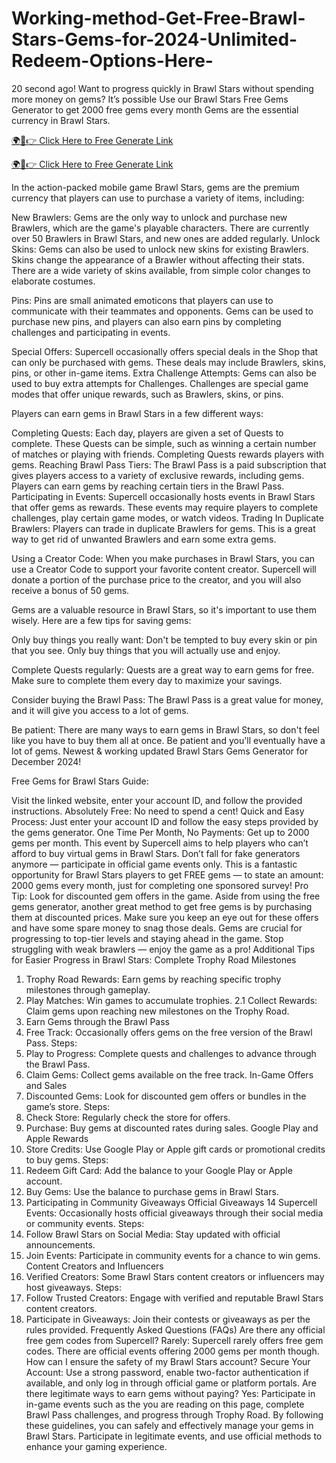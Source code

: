# Working-method-Get-Free-Brawl-Stars-Gems-for-2024-Unlimited-Redeem-Options-Here-
20 second ago! Want to progress quickly in Brawl Stars without spending more money on gems? It’s possible Use our Brawl Stars Free Gems Generator to get 2000 free gems every month Gems are the essential currency in Brawl Stars.

[🌍📱👉 Click Here to Free Generate Link](https://earnsters.com/brawl-stars-free-gems/)

[🌍📱👉 Click Here to Free Generate Link](https://earnsters.com/brawl-stars-free-gems/)

In the action-packed mobile game Brawl Stars, gems are the premium currency that players can use to purchase a variety of items, including:

New Brawlers: Gems are the only way to unlock and purchase new Brawlers, which are the game's playable characters. There are currently over 50 Brawlers in Brawl Stars, and new ones are added regularly.
Unlock Skins: Gems can also be used to unlock new skins for existing Brawlers. Skins change the appearance of a Brawler without affecting their stats. There are a wide variety of skins available, from simple color changes to elaborate costumes.

Pins: Pins are small animated emoticons that players can use to communicate with their teammates and opponents. Gems can be used to purchase new pins, and players can also earn pins by completing challenges and participating in events.

Special Offers: Supercell occasionally offers special deals in the Shop that can only be purchased with gems. These deals may include Brawlers, skins, pins, or other in-game items.
Extra Challenge Attempts: Gems can also be used to buy extra attempts for Challenges. Challenges are special game modes that offer unique rewards, such as Brawlers, skins, or pins.

Players can earn gems in Brawl Stars in a few different ways:

Completing Quests: Each day, players are given a set of Quests to complete. These Quests can be simple, such as winning a certain number of matches or playing with friends. Completing Quests rewards players with gems.
Reaching Brawl Pass Tiers: The Brawl Pass is a paid subscription that gives players access to a variety of exclusive rewards, including gems. Players can earn gems by reaching certain tiers in the Brawl Pass.
Participating in Events: Supercell occasionally hosts events in Brawl Stars that offer gems as rewards. These events may require players to complete challenges, play certain game modes, or watch videos.
Trading In Duplicate Brawlers: Players can trade in duplicate Brawlers for gems. This is a great way to get rid of unwanted Brawlers and earn some extra gems.

Using a Creator Code: When you make purchases in Brawl Stars, you can use a Creator Code to support your favorite content creator. Supercell will donate a portion of the purchase price to the creator, and you will also receive a bonus of 50 gems.

Gems are a valuable resource in Brawl Stars, so it's important to use them wisely. Here are a few tips for saving gems:

Only buy things you really want: Don't be tempted to buy every skin or pin that you see. Only buy things that you will actually use and enjoy.

Complete Quests regularly: Quests are a great way to earn gems for free. Make sure to complete them every day to maximize your savings.

Consider buying the Brawl Pass: The Brawl Pass is a great value for money, and it will give you access to a lot of gems.

Be patient: There are many ways to earn gems in Brawl Stars, so don't feel like you have to buy them all at once. Be patient and you'll eventually have a lot of gems.
Newest & working updated Brawl Stars Gems Generator for December 2024!

Free Gems for Brawl Stars Guide:

Visit the linked website, enter your account ID, and follow the provided instructions.
Absolutely Free: No need to spend a cent!
Quick and Easy Process: Just enter your account ID and follow the easy steps provided by the gems generator.
One Time Per Month, No Payments: Get up to 2000 gems per month.
This event by Supercell aims to help players who can’t afford to buy virtual gems in Brawl Stars. Don’t fall for fake generators anymore — participate in official game events only.
This is a fantastic opportunity for Brawl Stars players to get FREE gems — to state an amount: 2000 gems every month, just for completing one sponsored survey!
Pro Tip: Look for discounted gem offers in the game.
Aside from using the free gems generator, another great method to get free gems is by purchasing them at discounted prices. Make sure you keep an eye out for these offers and have some spare money to snag those deals.
Gems are crucial for progressing to top-tier levels and staying ahead in the game. Stop struggling with weak brawlers — enjoy the game as a pro!
Additional Tips for Easier Progress in Brawl Stars:
Complete Trophy Road Milestones
1. Trophy Road Rewards: Earn gems by reaching specific trophy milestones through gameplay.
2. Play Matches: Win games to accumulate trophies.
2.1 Collect Rewards: Claim gems upon reaching new milestones on the Trophy Road.
3. Earn Gems through the Brawl Pass
4. Free Track: Occasionally offers gems on the free version of the Brawl Pass. Steps:
5. Play to Progress: Complete quests and challenges to advance through the Brawl Pass.
6. Claim Gems: Collect gems available on the free track.
In-Game Offers and Sales
7. Discounted Gems: Look for discounted gem offers or bundles in the game’s store. Steps:
8. Check Store: Regularly check the store for offers.
9. Purchase: Buy gems at discounted rates during sales.
Google Play and Apple Rewards
10. Store Credits: Use Google Play or Apple gift cards or promotional credits to buy gems. Steps:
11. Redeem Gift Card: Add the balance to your Google Play or Apple account.
12. Buy Gems: Use the balance to purchase gems in Brawl Stars.
13. Participating in Community Giveaways
Official Giveaways
14 Supercell Events: Occasionally hosts official giveaways through their social media or community events. Steps:
15. Follow Brawl Stars on Social Media: Stay updated with official announcements.
16. Join Events: Participate in community events for a chance to win gems.
Content Creators and Influencers
17. Verified Creators: Some Brawl Stars content creators or influencers may host giveaways. Steps:
18. Follow Trusted Creators: Engage with verified and reputable Brawl Stars content creators.
19. Participate in Giveaways: Join their contests or giveaways as per the rules provided.
Frequently Asked Questions (FAQs)
Are there any official free gem codes from Supercell?
Rarely: Supercell rarely offers free gem codes. There are official events offering 2000 gems per month though.
How can I ensure the safety of my Brawl Stars account?
Secure Your Account: Use a strong password, enable two-factor authentication if available, and only log in through official game or platform portals.
Are there legitimate ways to earn gems without paying?
Yes: Participate in in-game events such as the you are reading on this page, complete Brawl Pass challenges, and progress through Trophy Road.
By following these guidelines, you can safely and effectively manage your gems in Brawl Stars. Participate in legitimate events, and use official methods to enhance your gaming experience.
